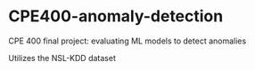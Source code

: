 # CPE400-anomaly-detection
CPE 400 final project: evaluating ML models to detect anomalies

Utilizes the NSL-KDD dataset
